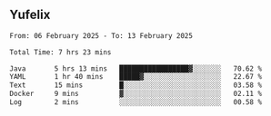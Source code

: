 ## Yufelix

<!--START_SECTION:waka-->

```txt
From: 06 February 2025 - To: 13 February 2025

Total Time: 7 hrs 23 mins

Java       5 hrs 13 mins   █████████████████▓░░░░░░░   70.62 %
YAML       1 hr 40 mins    █████▓░░░░░░░░░░░░░░░░░░░   22.67 %
Text       15 mins         █░░░░░░░░░░░░░░░░░░░░░░░░   03.58 %
Docker     9 mins          ▓░░░░░░░░░░░░░░░░░░░░░░░░   02.11 %
Log        2 mins          ░░░░░░░░░░░░░░░░░░░░░░░░░   00.58 %
```

<!--END_SECTION:waka-->

